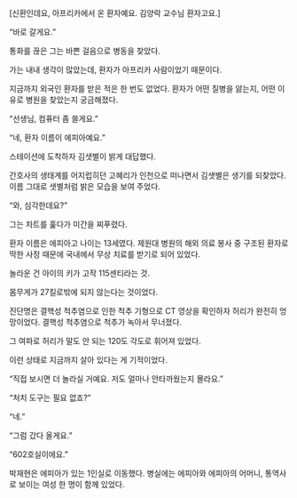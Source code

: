 [신환인데요, 아프리카에서 온 환자예요. 김양락 교수님 환자고요.]

“바로 갈게요.”

통화를 끊은 그는 바쁜 걸음으로 병동을 찾았다.

가는 내내 생각이 많았는데, 환자가 아프리카 사람이었기 때문이다.

지금까지 외국인 환자를 받은 적은 한 번도 없었다. 환자가 어떤 질병을 앓는지, 어떤 이유로 병원을 찾았는지 궁금해졌다.

“선생님, 컴퓨터 좀 쓸게요.”

“네, 환자 이름이 에피아예요.”

스테이션에 도착하자 김샛별이 밝게 대답했다.

간호사의 생태계를 어지럽히던 고혜리가 인천으로 떠나면서 김샛별은 생기를 되찾았다. 이름 그대로 샛별처럼 밝은 모습을 보여 주었다.

“와, 심각한데요?”

그는 차트를 훑다가 미간을 찌푸렸다.

환자 이름은 에피아고 나이는 13세였다. 제원대 병원의 해외 의료 봉사 중 구조된 환자로 딱한 사정 때문에 국내에서 무상 치료를 받기로 되어 있었다.

놀라운 건 아이의 키가 고작 115센티라는 것.

몸무게가 27킬로밖에 되지 않는다는 것이었다.

진단명은 결핵성 척추염으로 인한 척추 기형으로 CT 영상을 확인하자 허리가 완전히 엉망이었다. 결핵성 척추염으로 척추가 녹아서 무너졌다.

그 여파로 허리가 말도 안 되는 120도 각도로 휘어져 있었다.

이런 상태로 지금까지 살아 있다는 게 기적이었다.

“직접 보시면 더 놀라실 거예요. 저도 얼마나 안타까웠는지 몰라요.”

“처치 도구는 필요 없죠?”

“네.”

“그럼 갔다 올게요.”

“602호실이에요.”

박재현은 에피아가 있는 1인실로 이동했다. 병실에는 에피아와 에피아의 어머니, 통역사로 보이는 여성 한 명이 함께 있었다.